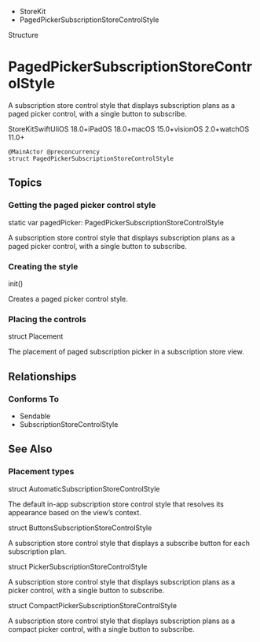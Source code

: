 

- StoreKit
-  PagedPickerSubscriptionStoreControlStyle 

Structure

# PagedPickerSubscriptionStoreControlStyle

A subscription store control style that displays subscription plans as a paged picker control, with a single button to subscribe.

StoreKitSwiftUIiOS 18.0+iPadOS 18.0+macOS 15.0+visionOS 2.0+watchOS 11.0+

``` source
@MainActor @preconcurrency
struct PagedPickerSubscriptionStoreControlStyle
```

## Topics

### Getting the paged picker control style

static var pagedPicker: PagedPickerSubscriptionStoreControlStyle

A subscription store control style that displays subscription plans as a paged picker control, with a single button to subscribe.

### Creating the style

init()

Creates a paged picker control style.

### Placing the controls

struct Placement

The placement of paged subscription picker in a subscription store view.

## Relationships

### Conforms To

- Sendable
- SubscriptionStoreControlStyle

## See Also

### Placement types

struct AutomaticSubscriptionStoreControlStyle

The default in-app subscription store control style that resolves its appearance based on the view’s context.

struct ButtonsSubscriptionStoreControlStyle

A subscription store control style that displays a subscribe button for each subscription plan.

struct PickerSubscriptionStoreControlStyle

A subscription store control style that displays subscription plans as a picker control, with a single button to subscribe.

struct CompactPickerSubscriptionStoreControlStyle

A subscription store control style that displays subscription plans as a compact picker control, with a single button to subscribe.

